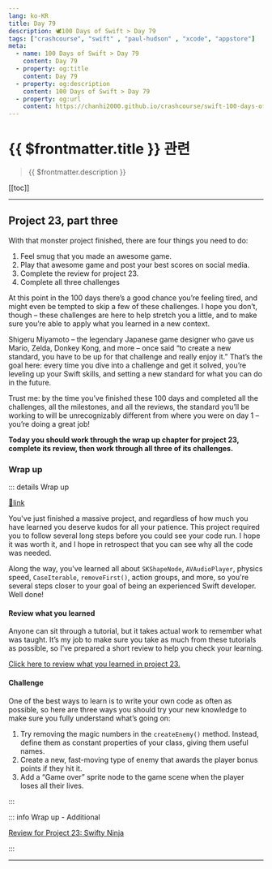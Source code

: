 ```yaml
---
lang: ko-KR
title: Day 79
description: 🕊️100 Days of Swift > Day 79
tags: ["crashcourse", "swift" , "paul-hudson" , "xcode", "appstore"]
meta:
  - name: 100 Days of Swift > Day 79
    content: Day 79
  - property: og:title
    content: Day 79
  - property: og:description
    content: 100 Days of Swift > Day 79
  - property: og:url
    content: https://chanhi2000.github.io/crashcourse/swift-100-days-of-swift/79.html
---
```


# {{ $frontmatter.title }} 관련

> {{ $frontmatter.description }}

[[toc]]

---

## Project 23, part three

With that monster project finished, there are four things you need to do:

1. Feel smug that you made an awesome game.
2. Play that awesome game and post your best scores on social media.
3. Complete the review for project 23.
4. Complete all three challenges

At this point in the 100 days there’s a good chance you’re feeling tired, and might even be tempted to skip a few of these challenges. I hope you don’t, though – these challenges are here to help stretch you a little, and to make sure you’re able to apply what you learned in a new context.

Shigeru Miyamoto – the legendary Japanese game designer who gave us Mario, Zelda, Donkey Kong, and more – once said “to create a new standard, you have to be up for that challenge and really enjoy it.” That’s the goal here: every time you dive into a challenge and get it solved, you’re leveling up your Swift skills, and setting a new standard for what you can do in the future.

Trust me: by the time you’ve finished these 100 days and completed all the challenges, all the milestones, and all the reviews, the standard you’ll be working to will be unrecognizably different from where you were on day 1 – you’re doing a great job!

__Today you should work through the wrap up chapter for project 23, complete its review, then work through all three of its challenges.__

### Wrap up

::: details Wrap up

[📎link](https://www.hackingwithswift.com/read/23/8/wrap-up)

<YouTube id="kb1a_23dHaE" />

You've just finished a massive project, and regardless of how much you have learned you deserve kudos for all your patience. This project required you to follow several long steps before you could see your code run. I hope it was worth it, and I hope in retrospect that you can see why all the code was needed.

Along the way, you've learned all about `SKShapeNode`, `AVAudioPlayer`, physics speed, `CaseIterable`, `removeFirst()`, action groups, and more, so you're several steps closer to your goal of being an experienced Swift developer. Well done!

#### Review what you learned

Anyone can sit through a tutorial, but it takes actual work to remember what was taught. It’s my job to make sure you take as much from these tutorials as possible, so I’ve prepared a short review to help you check your learning.

[Click here to review what you learned in project 23.][project-23-swifty-ninja]

#### Challenge

One of the best ways to learn is to write your own code as often as possible, so here are three ways you should try your new knowledge to make sure you fully understand what’s going on:

1. Try removing the magic numbers in the `createEnemy()` method. Instead, define them as constant properties of your class, giving them useful names.
2. Create a new, fast-moving type of enemy that awards the player bonus points if they hit it.
3. Add a “Game over” sprite node to the game scene when the player loses all their lives.

:::

::: info Wrap up - Additional 

[Review for Project 23: Swifty Ninja][project-23-swifty-ninja]

:::

---

<TagLinks />

[project-23-swifty-ninja]: https://www.hackingwithswift.com/review/hws/project-23-swifty-ninja